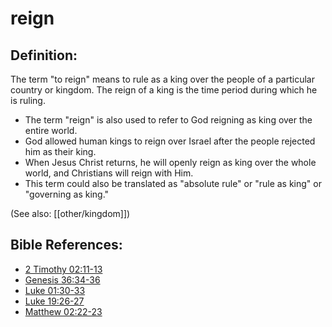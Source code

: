 # reign #

## Definition: ##

The term "to reign" means to rule as a king over the people of a particular country or kingdom. The reign of a king is the time period during which he is ruling.

* The term "reign" is also used to refer to God reigning as king over the entire world.
* God allowed human kings to reign over Israel after the people rejected him as their king.
* When Jesus Christ returns, he will openly reign as king over the whole world, and Christians will reign with Him.
* This term could also be translated as "absolute rule" or "rule as king" or "governing as king."

(See also: [[other/kingdom]])

## Bible References: ##

* [2 Timothy 02:11-13](en/tn/2ti/help/02/11)
* [Genesis 36:34-36](en/tn/gen/help/36/34)
* [Luke 01:30-33](en/tn/luk/help/01/30)
* [Luke 19:26-27](en/tn/luk/help/19/26)
* [Matthew 02:22-23](en/tn/mat/help/02/22)